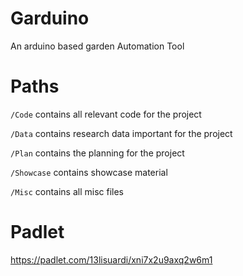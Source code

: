 # Garduino
An arduino based garden Automation Tool 

# Paths
`/Code` contains all relevant code for the project

`/Data` contains research data important for the project

`/Plan` contains the planning for the project

`/Showcase` contains showcase material

`/Misc` contains all misc files

# Padlet
https://padlet.com/13lisuardi/xni7x2u9axq2w6m1
